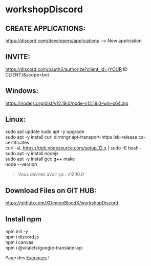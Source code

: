 # workshopDiscord
CREATE APPLICATIONS:
--------------------
https://discord.com/developers/applications
--> New applciation

INVITE:
-------
https://discord.com/oauth2/authorize?client_id={YOUR ID CLIENT}&scope=bot

Windows:
--------
https://nodejs.org/dist/v12.19.0/node-v12.19.0-win-x64.zip

Linux:
------
sudo apt update 
sudo apt -y upgrade  
sudo apt -y install curl dirmngr apt-transport-https lsb-release ca-certificates  
curl -sL https://deb.nodesource.com/setup_12.x | sudo -E bash -  
sudo apt -y install nodejs  
sudo apt -y  install gcc g++ make  
node --version  
> Vous devriez avoir ça : v12.10.0

Download Files on GIT HUB:
--------------------------
https://github.com/XDemonBloodX/workshopDiscord

Install npm
-----------
npm init -y  
npm i discord.js  
npm i canvas  
npm i @vitalets/google-translate-api  

Page des [Exercices](https://github.com/XDemonBloodX/discordWorkshop/blob/main/botDiscordExercice/exo.md) !



